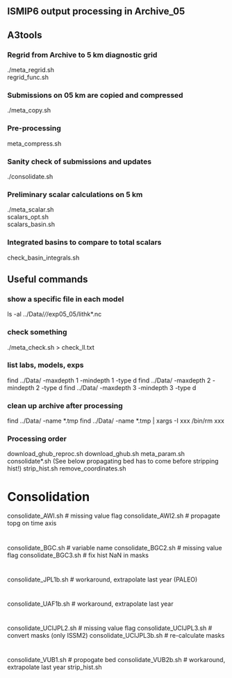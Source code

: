 ## ISMIP6 output processing in Archive_05

## A3tools

### Regrid from Archive to 5 km diagnostic grid
./meta_regrid.sh <br>
	regrid_func.sh

### Submissions on 05 km are copied and compressed
./meta_copy.sh

### Pre-processing
meta_compress.sh

### Sanity check of submissions and updates
./consolidate.sh <br>


### Preliminary scalar calculations on 5 km

./meta_scalar.sh <br>
scalars_opt.sh <br>
scalars_basin.sh <br>

### Integrated basins to compare to total scalars 
check_basin_integrals.sh <br>


## Useful commands

### show a specific file in each model
ls -al  ../Data/*/*/exp05_05/lithk*.nc

### check something
./meta_check.sh > check_ll.txt

### list labs, models, exps
find ../Data/ -maxdepth 1 -mindepth 1 -type d
find ../Data/ -maxdepth 2 -mindepth 2 -type d
find ../Data/ -maxdepth 3 -mindepth 3 -type d

### clean up archive after processing
find ../Data/ -name *.tmp 
find ../Data/ -name *.tmp | xargs -I xxx /bin/rm xxx

### Processing order
download_ghub_reproc.sh
download_ghub.sh
meta_param.sh
   consolidate*.sh (See below propagating bed has to come before stripping hist!)
strip_hist.sh
remove_coordinates.sh


# Consolidation
consolidate_AWI.sh	# missing value flag 
consolidate_AWI2.sh	# propagate topg on time axis
#
consolidate_BGC.sh	# variable name 
consolidate_BGC2.sh	# missing value flag
consolidate_BGC3.sh     # fix hist NaN in masks
#
consolidate_JPL1b.sh    # workaround, extrapolate last year (PALEO)
#
consolidate_UAF1b.sh    # workaround, extrapolate last year
#
consolidate_UCIJPL2.sh  # missing value flag
consolidate_UCIJPL3.sh  # convert masks (only ISSM2)
consolidate_UCIJPL3b.sh # re-calculate masks
#
consolidate_VUB1.sh     # propogate bed
consolidate_VUB2b.sh    # workaround, extrapolate last year
strip_hist.sh
#
